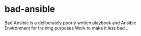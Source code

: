 # bad-ansible
Bad Ansible is a deliberately poorly written playbook and Ansible Environment for training purposes
Work to make it less bad ..
